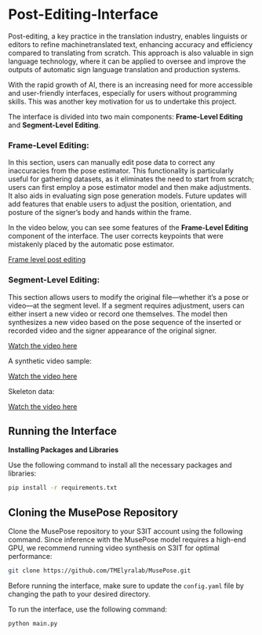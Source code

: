 # Post-Editing-Interface
Post-editing, a key practice in the translation industry, enables linguists or editors to refine machinetranslated
text, enhancing accuracy and efficiency compared to translating from scratch. This
approach is also valuable in sign language technology, where it can be applied to oversee and improve
the outputs of automatic sign language translation and production systems. 

With the rapid growth of AI, there is an increasing need for more accessible and user-friendly interfaces, especially for users without programming skills. This was another key motivation for us to undertake this project.

The interface is divided into two main components: **Frame-Level Editing** and **Segment-Level Editing**.

### Frame-Level Editing:
In this section, users can manually edit pose data to correct any inaccuracies
from the pose estimator. This functionality is particularly useful for gathering datasets, as it eliminates the need to start from scratch; users can first employ a pose estimator model and then make adjustments. It also aids in evaluating sign pose generation models.
Future updates will add features that enable users to adjust the position,
orientation, and posture of the signer’s body and hands within the frame.

In the video below, you can see some features of the **Frame-Level Editing** component of the interface. The user corrects keypoints that were mistakenly placed by the automatic pose estimator.

[Frame level post editing](https://github.com/user-attachments/assets/f6f4aae4-8883-455b-8bb1-81f670b50dce)


### Segment-Level Editing:

This section allows users to modify the original file—whether it’s a pose or video—at the segment
level. If a segment requires adjustment, users can either insert a new video or record one themselves.
The model then synthesizes a new video based on the pose sequence of the inserted or
recorded video and the signer appearance of the original signer.

[Watch the video here](https://github.com/user-attachments/assets/c80117ad-8504-4d89-99f8-92f3f3b9adeb)

A synthetic video sample:

[Watch the video here](https://github.com/user-attachments/assets/e0cd5997-4a9c-4701-9e6e-9915516a3b74)

Skeleton data:

[Watch the video here](https://github.com/user-attachments/assets/05ce9ef6-486a-4b2f-b929-ed8794b9d2e1)

## Running the Interface

**Installing Packages and Libraries**

Use the following command to install all the necessary packages and libraries:

```bash
pip install -r requirements.txt
```

## Cloning the MusePose Repository

Clone the MusePose repository to your S3IT account using the following command. Since inference with the MusePose model requires a high-end GPU, we recommend running video synthesis on S3IT for optimal performance:

```bash
git clone https://github.com/TMElyralab/MusePose.git
```

Before running the interface, make sure to update the `config.yaml` file by changing the path to your desired directory.

To run the interface, use the following command:

```bash
python main.py
```


